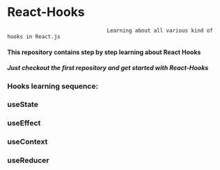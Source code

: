 #                                                     React-Hooks
                                    Learning about all various kind of hooks in React.js

#### This repository contains step by step learning about React Hooks
##### Just checkout the first repository and get started with React-Hooks
### Hooks learning sequence:
###                         useState
###                         useEffect
###                         useContext
###                         useReducer
